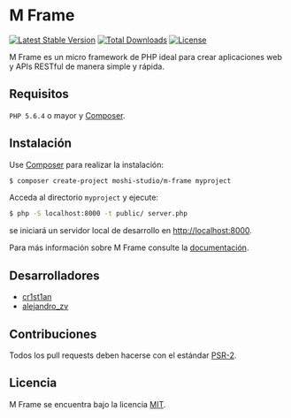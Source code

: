 # M Frame

[![Latest Stable Version](https://poser.pugx.org/moshi-studio/m-frame/v/stable)](https://packagist.org/packages/moshi-studio/m-frame)
[![Total Downloads](https://poser.pugx.org/moshi-studio/m-frame/downloads)](https://packagist.org/packages/moshi-studio/m-frame)
[![License](https://poser.pugx.org/moshi-studio/m-frame/license)](https://packagist.org/packages/moshi-studio/m-frame)

M Frame es un micro framework de PHP ideal para crear aplicaciones web y APIs RESTful de manera simple y rápida.

## Requisitos

`PHP 5.6.4` o mayor y [Composer](https://getcomposer.org/).

## Instalación

Use [Composer](https://getcomposer.org/) para realizar la instalación:

```bash
$ composer create-project moshi-studio/m-frame myproject
```

Acceda al directorio `myproject` y ejecute: 

```bash
$ php -S localhost:8000 -t public/ server.php
```

se iniciará un servidor local de desarrollo en <http://localhost:8000>.

Para más información sobre M Frame consulte la [documentación](https://github.com/Moshi-Studio/M-Frame/wiki).

## Desarrolladores

- [cr1st1an](https://twitter.com/cr1st1an)
- [alejandro_zv](https://twitter.com/alejandro_zv)

## Contribuciones

Todos los pull requests deben hacerse con el estándar [PSR-2](http://www.php-fig.org/psr/psr-2/). 

## Licencia 

M Frame se encuentra bajo la licencia [MIT](https://github.com/Moshi-Studio/M-Frame/master/LICENSE.txt).
